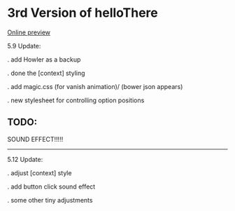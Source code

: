 # 3rd Version of helloThere

<a href="https://appleseed0910.github.io/helloThereV3/index.html" target="_blank">Online preview</a>

5.9 Update:

. add Howler as a backup

. done the [context] styling

. add magic.css (for vanish animation)/ (bower json appears)

. new stylesheet for controlling option positions

## TODO:

SOUND EFFECT!!!!!

---

5.12 Update:

. adjust [context] style

. add button click sound effect

. some other tiny adjustments